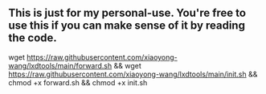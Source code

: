 ## This is just for my personal-use. You're free to use this if you can make sense of it by reading the code.

wget https://raw.githubusercontent.com/xiaoyong-wang/lxdtools/main/forward.sh && wget https://raw.githubusercontent.com/xiaoyong-wang/lxdtools/main/init.sh && chmod +x forward.sh && chmod +x init.sh
